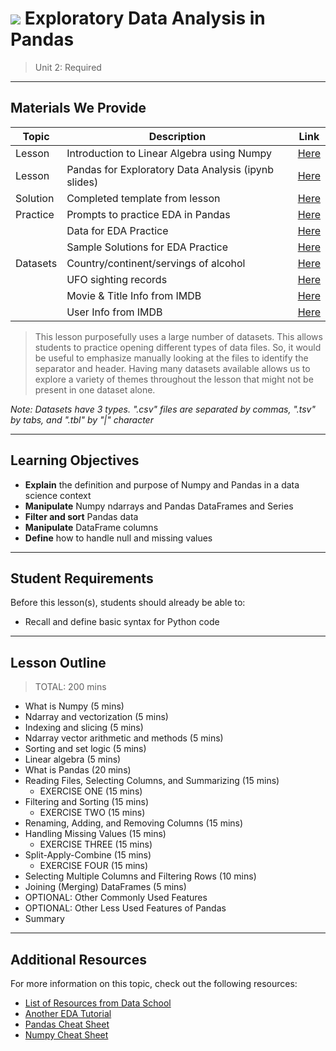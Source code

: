 # ![](https://ga-dash.s3.amazonaws.com/production/assets/logo-9f88ae6c9c3871690e33280fcf557f33.png) Exploratory Data Analysis in Pandas

> Unit 2: Required

---

## Materials We Provide

| Topic | Description | Link |
| --- | --- | --- |
| Lesson | Introduction to Linear Algebra using Numpy | [Here](./linear-algebra-numpy.ipynb) |
| Lesson | Pandas for Exploratory Data Analysis (ipynb slides) | [Here](./exploratory-data-analysis.ipynb) |
| Solution  | Completed template from lesson | [Here](./solution-code/exploratory-data-analysis-solution.ipynb) |
| Practice | Prompts to practice EDA in Pandas | [Here](./practice/eda-data_cleaning_intro-lab-master/pandas-cleaning-apply.ipynb)|
|  | Data for EDA Practice | [Here](./practice/eda-data_cleaning_intro-lab-master/datasets/rock.csv)|
|  | Sample Solutions for EDA Practice | [Here](./practice/eda-data_cleaning_intro-lab-master/solution-code/pandas-cleaning-apply-solution.ipynb)|
| Datasets | Country/continent/servings of alcohol | [Here](./data/drinks.csv) |
|          | UFO sighting records | [Here](./data/ufo.csv) |
|          | Movie & Title Info from IMDB | [Here](./data/movies.tbl) |
|          | User Info from IMDB | [Here](./data/user.tbl) |

<!--| Source Materials | Original files used to create this lesson | -- |-->

> This lesson purposefully uses a large number of datasets. This allows students to practice opening different types of data files. So, it would be useful to emphasize manually looking at the files to identify the separator and header. Having many datasets available allows us to explore a variety of themes throughout the lesson that might not be present in one dataset alone.

*Note: Datasets have 3 types. ".csv" files are separated by commas, ".tsv" by tabs, and ".tbl" by "|" character*

---

## Learning Objectives

- **Explain** the definition and purpose of Numpy and Pandas in a data science context
- **Manipulate** Numpy ndarrays and Pandas DataFrames and Series
- **Filter and sort** Pandas data
- **Manipulate** DataFrame columns
- **Define** how to handle null and missing values

---

## Student Requirements

Before this lesson(s), students should already be able to:

- Recall and define basic syntax for Python code

---


## Lesson Outline

<!-- > Instructor Note: Start with the lesson Jupyter slide deck. Next, walk the students through the lab. Periodically stop and let the students try the challenges. The challenges are typically just 1-3 lines of code that are very similar to what was just discussed. -->

> TOTAL: 200 mins
- What is Numpy (5 mins)
- Ndarray and vectorization (5 mins)
- Indexing and slicing (5 mins)
- Ndarray vector arithmetic and methods (5 mins)
- Sorting and set logic (5 mins)
- Linear algebra (5 mins)
- What is Pandas (20 mins)
- Reading Files, Selecting Columns, and Summarizing (15 mins)
    - EXERCISE ONE (15 mins)
- Filtering and Sorting (15 mins)
    - EXERCISE TWO (15 mins)
- Renaming, Adding, and Removing Columns (15 mins)
- Handling Missing Values (15 mins)
    - EXERCISE THREE (15 mins)
- Split-Apply-Combine (15 mins)
    - EXERCISE FOUR (15 mins)
- Selecting Multiple Columns and Filtering Rows (10 mins)
- Joining (Merging) DataFrames (5 mins)
- OPTIONAL: Other Commonly Used Features
- OPTIONAL: Other Less Used Features of Pandas
- Summary

---

## Additional Resources

For more information on this topic, check out the following resources:

- [List of Resources from Data School](http://www.dataschool.io/best-python-pandas-resources/)
- [Another EDA Tutorial](https://www.datacamp.com/community/tutorials/exploratory-data-analysis-python#gs.T3TSKbk)
- [Pandas Cheat Sheet](https://pandas.pydata.org/Pandas_Cheat_Sheet.pdf)
- [Numpy Cheat Sheet](https://s3.amazonaws.com/assets.datacamp.com/blog_assets/Numpy_Python_Cheat_Sheet.pdf)
